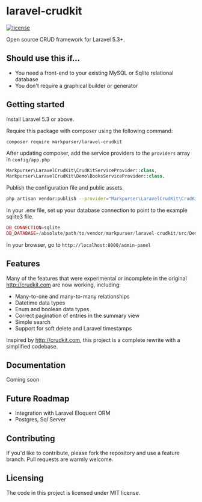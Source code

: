 # laravel-crudkit
[![license](https://img.shields.io/github/license/mashape/apistatus.svg)](https://github.com/markpurser/laravel-crudkit/blob/master/LICENSE)

Open source CRUD framework for Laravel 5.3+.

## Should use this if...

* You need a front-end to your existing MySQL or Sqlite relational database
* You don't require a graphical builder or generator

## Getting started

Install Laravel 5.3 or above.

Require this package with composer using the following command:

```bash
composer require markpurser/laravel-crudkit
```

After updating composer, add the service providers to the `providers` array in `config/app.php`

```php
Markpurser\LaravelCrudKit\CrudKitServiceProvider::class,
Markpurser\LaravelCrudKit\Demo\BooksServiceProvider::class,
```

Publish the configuration file and public assets.

```bash
php artisan vendor:publish --provider="Markpurser\LaravelCrudKit\CrudKitServiceProvider"
```

In your .env file, set up your database connection to point to the example sqlite3 file.

```php
DB_CONNECTION=sqlite
DB_DATABASE=/absolute/path/to/vendor/markpurser/laravel-crudkit/src/Demo/books.sqlite3
```

In your browser, go to `http://localhost:8000/admin-panel`

## Features

Many of the features that were experimental or incomplete in the original http://crudkit.com are now working, including:

* Many-to-one and many-to-many relationships
* Datetime data types
* Enum and boolean data types
* Correct pagination of entries in the summary view
* Simple search
* Support for soft delete and Laravel timestamps

Inspired by http://crudkit.com, this project is a complete rewrite with a simplified codebase.

## Documentation

Coming soon

## Future Roadmap

* Integration with Laravel Eloquent ORM
* Postgres, Sql Server

## Contributing

If you'd like to contribute, please fork the repository and use a feature branch. Pull requests are warmly welcome.

## Licensing

The code in this project is licensed under MIT license.
